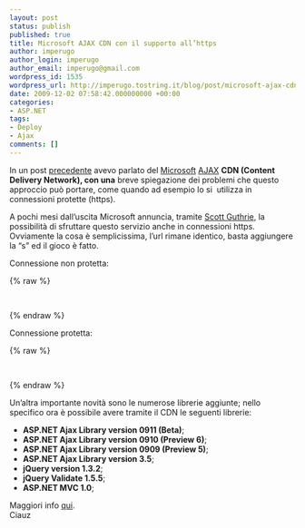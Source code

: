 ```yaml
---
layout: post
status: publish
published: true
title: Microsoft AJAX CDN con il supporto all’https
author: imperugo
author_login: imperugo
author_email: imperugo@gmail.com
wordpress_id: 1535
wordpress_url: http://imperugo.tostring.it/blog/post/microsoft-ajax-cdn-con-il-supporto-allrsquohttps/
date: 2009-12-02 07:58:42.000000000 +00:00
categories:
- ASP.NET
tags:
- Deploy
- Ajax
comments: []
---
```

<p>
	In un post <a href="http://imperugo.tostring.it/blog/post/microsoft-ajax-cdn" target="_blank" title="Microsoft AJAX CDN (Content Delivery Network)">precedente</a> avevo parlato del <a href="http://www.microsoft.com" rel="nofollow" target="_blank" title="Microsoft Corporation">Microsoft</a>&nbsp;<a href="http://en.wikipedia.org/wiki/Ajax_(programming)" rel="nofollow" target="_blank">AJAX</a>&nbsp;<strong>CDN (Content Delivery Network), con una</strong> breve spiegazione dei problemi che questo approccio pu&ograve; portare, come quando ad esempio lo si&nbsp; utilizza in connessioni protette (https).</p>
<p>
	A pochi mesi dall&rsquo;uscita Microsoft annuncia, tramite <a href="http://weblogs.asp.net/scottgu" rel="nofollow" target="_blank" title="Scott Guthrie's Blog">Scott Guthrie</a>, la possibilit&agrave; di sfruttare questo servizio anche in connessioni https. Ovviamente la cosa &egrave; semplicissima, l&rsquo;url rimane identico, basta aggiungere la &ldquo;s&rdquo; ed il gioco &egrave; fatto.</p>
<p>
	Connessione non protetta:</p>
{% raw %}<pre class="brush: xml; ruler: true;"><script src="http://ajax.microsoft.com/ajax/jquery/jquery-1.3.2.js" type="text/javascript"></script>  </pre>{% endraw %}
<p>
	Connessione protetta:</p>
{% raw %}<pre class="brush: xml; ruler: true;"><script src="https://ajax.microsoft.com/ajax/jquery/jquery-1.3.2.js" type="text/javascript"></script>  </pre>{% endraw %}
<p>
	Un&rsquo;altra importante novit&agrave; sono le numerose librerie aggiunte; nello specifico ora &egrave; possibile avere tramite il CDN le seguenti librerie:</p>
<ul>
	<li>
		<strong>ASP.NET Ajax Library version 0911 (Beta)</strong>;</li>
	<li>
		<strong>ASP.NET Ajax Library version 0910 (Preview 6)</strong>;</li>
	<li>
		<strong>ASP.NET Ajax Library version 0909 (Preview 5)</strong>;</li>
	<li>
		<strong>ASP.NET Ajax Library version 3.5</strong>;</li>
	<li>
		<strong>jQuery version 1.3.2</strong>;</li>
	<li>
		<strong>jQuery Validate 1.5.5</strong>;</li>
	<li>
		<strong>ASP.NET MVC 1.0</strong>;</li>
</ul>
<p>
	Maggiori info <a href="http://www.asp.net/ajaxLibrary/cdn.ashx" rel="nofollow" target="_blank">qui</a>.<br />
	Ciauz</p>
